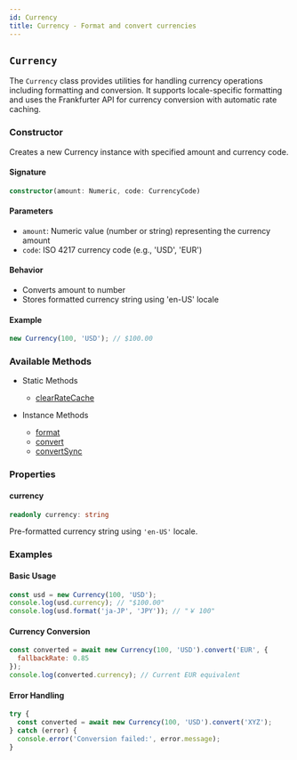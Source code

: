 ```yaml
---
id: Currency
title: Currency - Format and convert currencies
---
```


<!-- markdownlint-disable-file MD024 -->
## `Currency`

The `Currency` class provides utilities for handling currency operations including formatting and conversion. It supports locale-specific formatting and uses the Frankfurter API for currency conversion with automatic rate caching.

### Constructor

Creates a new Currency instance with specified amount and currency code.

#### Signature

```typescript
constructor(amount: Numeric, code: CurrencyCode)
```

#### Parameters

- `amount`: Numeric value (number or string) representing the currency amount
- `code`: ISO 4217 currency code (e.g., 'USD', 'EUR')

#### Behavior

- Converts amount to number
- Stores formatted currency string using 'en-US' locale

#### Example

```javascript
new Currency(100, 'USD'); // $100.00
```

### Available Methods

- Static Methods
  - [clearRateCache](Currency/clearRateCache)

- Instance Methods
  - [format](Currency/format)
  - [convert](Currency/convert#convert)
  - [convertSync](Currency/convert#convertsync)

### Properties

#### currency

```typescript
readonly currency: string
```

Pre-formatted currency string using `'en-US'` locale.

### Examples

#### Basic Usage

```javascript
const usd = new Currency(100, 'USD');
console.log(usd.currency); // "$100.00"
console.log(usd.format('ja-JP', 'JPY')); // "￥ 100"
```

#### Currency Conversion

```javascript
const converted = await new Currency(100, 'USD').convert('EUR', {
  fallbackRate: 0.85
});
console.log(converted.currency); // Current EUR equivalent
```

#### Error Handling

```javascript
try {
  const converted = await new Currency(100, 'USD').convert('XYZ');
} catch (error) {
  console.error('Conversion failed:', error.message);
}
```
